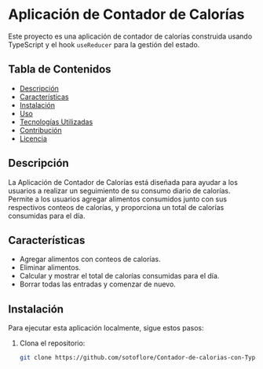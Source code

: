 # Aplicación de Contador de Calorías

Este proyecto es una aplicación de contador de calorías construida usando TypeScript y el hook `useReducer` para la gestión del estado.

## Tabla de Contenidos

- [Descripción](#descripción)
- [Características](#características)
- [Instalación](#instalación)
- [Uso](#uso)
- [Tecnologías Utilizadas](#tecnologías-utilizadas)
- [Contribución](#contribución)
- [Licencia](#licencia)

## Descripción

La Aplicación de Contador de Calorías está diseñada para ayudar a los usuarios a realizar un seguimiento de su consumo diario de calorías. Permite a los usuarios agregar alimentos consumidos junto con sus respectivos conteos de calorías, y proporciona un total de calorías consumidas para el día.

## Características

- Agregar alimentos con conteos de calorías.
- Eliminar alimentos.
- Calcular y mostrar el total de calorías consumidas para el día.
- Borrar todas las entradas y comenzar de nuevo.

## Instalación

Para ejecutar esta aplicación localmente, sigue estos pasos:

1. Clona el repositorio:

   ```bash
   git clone https://github.com/sotoflore/Contador-de-calorias-con-TypeScript.git
